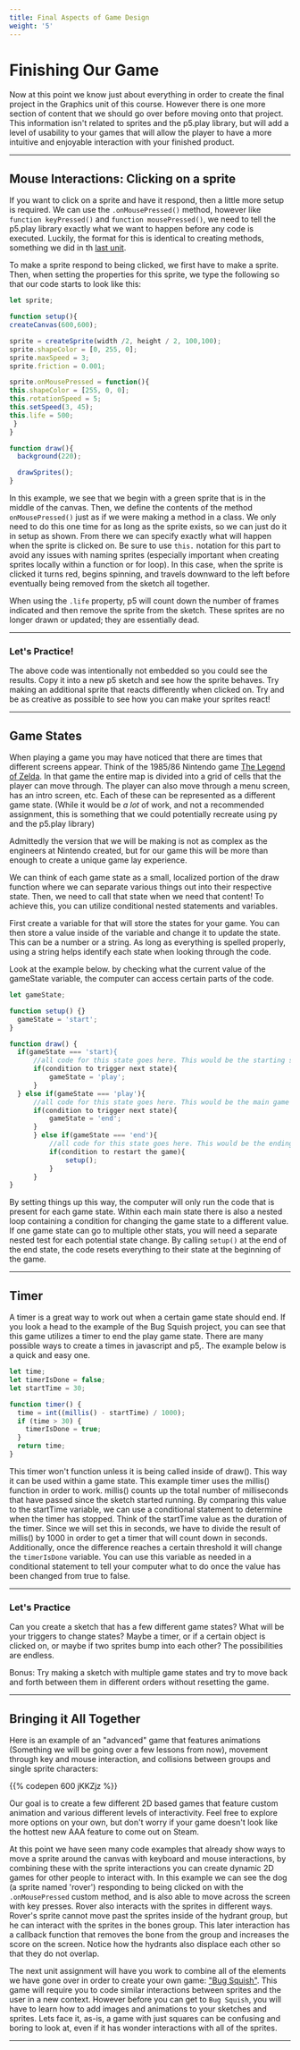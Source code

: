```yaml
---
title: Final Aspects of Game Design
weight: '5'
---
```


# Finishing Our Game

Now at this point we know just about everything in order to create the final project in the Graphics unit of this course. However there is one more section of content that we should go over before moving onto that project. This information isn't related to sprites and the p5.play library, but will add a level of usability to your games that will allow the player to have a more intuitive and enjoyable interaction with your finished product.

---

## Mouse Interactions: Clicking on a sprite

If you want to click on a sprite and have it respond, then a little more setup is required. We can use the `.onMousePressed()` method, however like `function keyPressed()` and `function mousePressed()`, we need to tell the p5.play library exactly what we want to happen before any code is executed. Luckily, the format for this is identical to creating methods, something we did in th [last unit](https://pdm.lsupathways.org/1_introtocoding/3_reuseitwithmodularcode/2_lesson_2/).

To make a sprite respond to being clicked, we first have to make a sprite. Then, when setting the properties for this sprite, we type the following so that our code starts to look like this:

```js
let sprite;

function setup(){
createCanvas(600,600);

sprite = createSprite(width /2, height / 2, 100,100);
sprite.shapeColor = [0, 255, 0];
sprite.maxSpeed = 3;
sprite.friction = 0.001;

sprite.onMousePressed = function(){
this.shapeColor = [255, 0, 0];
this.rotationSpeed = 5;
this.setSpeed(3, 45);
this.life = 500;
 }
}

function draw(){
  background(220);

  drawSprites();
}

```

In this example, we see that we begin with a green sprite that is in the middle of the canvas. Then, we define the contents of the method `onMousePressed()` just as if we were making a method in a class. We only need to do this one time for as long as the sprite exists, so we can just do it in setup as shown. From there we can specify exactly what will happen when the sprite is clicked on. Be sure to use `this.` notation for this part to avoid any issues with naming sprites (especially important when creating sprites locally within a function or for loop). In this case, when the sprite is clicked it turns red, begins spinning, and travels downward to the left before eventually being removed from the sketch all together. 

When using the `.life` property, p5 will count down the number of frames indicated and then remove the sprite from the sketch. These sprites are no longer drawn or updated; they are essentially dead.

---
### Let's Practice!

The above code was intentionally not embedded so you could see the results. Copy it into a new p5 sketch and see how the sprite behaves. Try making an additional sprite that reacts differently when clicked on. Try and be as creative as possible to see how you can make your sprites react!

---

## Game States

When playing a game you may have noticed that there are times that different screens appear. Think of the 1985/86 Nintendo game [The Legend of Zelda](https://www.youtube.com/watch?v=6g2vk8Gudqs). In that game the entire map is divided into a grid of cells that the player can move through. The player can also move through a menu screen, has an intro screen, etc. Each of these can be represented as a different game state. (While it would be _a lot_ of work, and not a recommended assignment, this is something that we could potentially recreate using py and the p5.play library)

Admittedly the version that we will be making is not as complex as the engineers at Nintendo created, but for our game this will be more than enough to create a unique game lay experience.

We can think of each game state as a small, localized portion of the draw function where we can separate various things out into their respective state. Then, we need to call that state when we need that content! To achieve this, you can utilize conditional nested statements and variables. 

First create a variable for that will store the states for your game. You can then store a value inside of the variable and change it to update the state. This can be a number or a string. As long as everything is spelled properly, using a string helps identify each state when looking through the code.

Look at the example below. by checking what the current value of the gameState variable, the computer can access certain parts of the code.

```js
let gameState;

function setup() {}
  gameState = 'start';
}

function draw() {
  if(gameState === 'start){
      //all code for this state goes here. This would be the starting screen.
      if(condition to trigger next state){
          gameState = 'play';
      }
  } else if(gameState === 'play'){
      //all code for this state goes here. This would be the main game play screen.
      if(condition to trigger next state){
          gameState = 'end';
      }
      } else if(gameState === 'end'){
          //all code for this state goes here. This would be the ending/game over screen.
          if(condition to restart the game){
              setup();
          }
      }
}
```

By setting things up this way, the computer will only run the code that is present for each game state. Within each main state there is also a nested loop containing a condition for changing the game state to a different value. If one game state can go to multiple other stats, you will need a separate nested test for each potential state change. By calling `setup()` at the end of the end state, the code resets everything to their state at the beginning of the game.

---

## Timer

A timer is a great way to work out when a certain game state should end. If you look a head to the example of the Bug Squish project, you can see that this game utilizes a timer to end the play game state. There are many possible ways to create a times in javascript and p5,. The example below is a quick and easy one.  

```js
let time;
let timerIsDone = false;
let startTime = 30; 

function timer() {
  time = int((millis() - startTime) / 1000);
  if (time > 30) {
    timerIsDone = true;
  }
  return time;
}
```

This timer won't function unless it is being called inside of draw(). This way it can be used within a game state. This example timer uses the millis() function in order to work. millis() counts up the total number of milliseconds that have passed since the sketch started running. By comparing this value to the startTime variable, we can use a conditional statement to determine when the timer has stopped. Think of the startTime value as the duration of the timer. Since we will set this in seconds, we have to divide the result of millis() by 1000 in order to get a timer that will count down in seconds. Additionally, once the difference reaches a certain threshold it will change the `timerIsDone` variable. You can use this variable as needed in a conditional statement to tell your computer what to do once the value has been changed from true to false.

---

### Let's Practice

Can you create a sketch that has a few different game states? What will be your triggers to change states? Maybe a timer, or if a certain object is clicked on, or maybe if two sprites bump into each other? The possibilities are endless.

Bonus: Try making a sketch with multiple game states and try to move back and forth between them in different orders without resetting the game.

---

## Bringing it All Together

Here is an example of an "advanced" game that features animations (Something we will be going over a few lessons from now), movement through key and mouse interaction, and collisions between groups and single sprite characters:

{{% codepen 600 jKKZjz %}}

Our goal is to create a few different 2D based games that feature custom animation and various different levels of interactivity. Feel free to explore more options on your own, but don't worry if your game doesn't look like the hottest new AAA feature to come out on Steam.

At this point we have seen many code examples that already show ways to move a sprite around the canvas with keyboard and mouse interactions, by combining these with the sprite interactions you can create dynamic 2D games for other people to interact with. In this example we can see the dog (a sprite named 'rover') responding to being clicked on with the `.onMousePressed` custom method, and is also able to move across the screen with key presses. Rover also interacts with the sprites in different ways. Rover's sprite cannot move past the sprites inside of the hydrant group, but he can interact with the sprites in the bones group. This later interaction has a callback function that removes the bone from the group and increases the score on the screen. Notice how the hydrants also displace each other so that they do not overlap.

The next unit assignment will have you work to combine all of the elements we have gone over in order to create your own game: ["Bug Squish"](https://pdm.lsupathways.org/2_graphics/3_bugsquish/5_lesson_5/). This game will require you to code similar interactions between sprites and the user in a new context. However before you can get to `Bug Squish`, you will have to learn how to add images and animations to your sketches and sprites. Lets face it, as-is, a game with just squares can be confusing and boring to look at, even if it has wonder interactions with all of the sprites.

---
